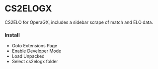 # CS2ELOGX
CS2ELO for OperaGX, includes a sidebar scrape of match and ELO data.

### Install
- Goto Extensions Page
- Enable Developer Mode
- Load Unpacked 
- Select cs2elogx folder

